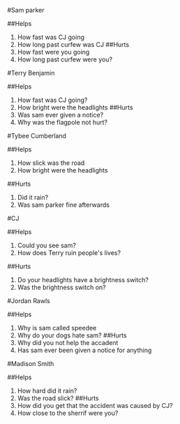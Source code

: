 #Sam parker

##Helps
  1. How fast was CJ going
  1. How long past curfew was CJ
##Hurts
  1. How fast were you going
  1. How long past curfew were you?

#Terry Benjamin

##Helps
  1. How fast was CJ going?
  1. How bright were the headlights
##Hurts
  1. Was sam ever given a notice?
  1. Why was the flagpole not hurt?

#Tybee Cumberland

##Helps
  1. How slick was the road
  1. How bright were the headlights

##Hurts
  1. Did it rain?
  1. Was sam parker fine afterwards


#CJ

##Helps
  1. Could you see sam?
  1. How does Terry ruin people's lives?

##Hurts
  1. Do your headlights have a brightness switch?
  1. Was the brightness switch on?

#Jordan Rawls

##Helps
  1. Why is sam called speedee
  1. Why do your dogs hate sam?
##Hurts
  1. Why did you not help the accadent
  1. Has sam ever been given a notice for anything

#Madison Smith

##Helps
  1. How hard did it rain?
  1. Was the road slick?
##Hurts
  1. How did you get that the accident was caused by CJ?
  1. How close to the sherrif were you?
